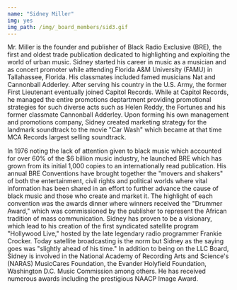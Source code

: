 ```yaml
---
name: "Sidney Miller"
img: yes
img_path: /img/_board_members/sid3.gif
---
```


Mr. Miller is the founder and publisher of Black Radio Exclusive (BRE), the first and oldest trade publication dedicated to highlighting and exploiting the world of urban music. Sidney started his career in music as a musician and as concert promoter while attending Florida A&M University (FAMU) in Tallahassee, Florida. His classmates included famed musicians Nat and Cannonball Adderley. After serving his country in the U.S. Army, the former First Lieutenant eventually joined Capitol Records. While at Capitol Records, he managed the entire promotions deptartment providing promotional strategies for such diverse acts such as Helen Reddy, the Fortunes and his former classmate Cannonball Adderley. Upon forming his own management and promotions company, Sidney created marketing strategy for the landmark soundtrack to the movie "Car Wash" which became at that time MCA Records largest selling soundtrack.

In 1976 noting the lack of attention given to black music which accounted for over 60% of the $6 billion music industry, he launched BRE which has grown from its initial 1,000 copies to an internationally read publication. His annual BRE Conventions have brought together the "movers and shakers" of both the entertainment, civil rights and political worlds where vital information has been shared in an effort to further advance the cause of black music and those who create and market it. The highlight of each convention was the awards dinner where winners received the "Drummer Award," which was commissioned by the publisher to represent the African tradition of mass communication. Sidney has proven to be a visionary, which lead to his creation of the first syndicated satellite program "Hollywood Live," hosted by the late legendary radio programmer Frankie Crocker. Today satellite broadcasting is the norm but Sidney as the saying goes was "slightly ahead of his time." In addition to being on the LLC Board, Sidney is involved in the National Academy of Recording Arts and Science's (NARAS) MusicCares Foundation, the Evander Holyfield Foundation, Washington D.C. Music Commission among others. He has received numerous awards including the prestigious NAACP Image Award.